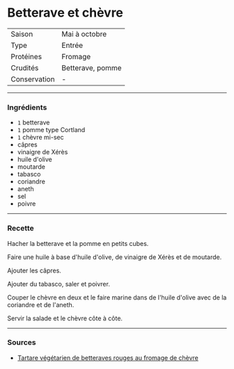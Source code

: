 # Betterave et chèvre

| | |
|:---|:---|
| Saison | Mai à octobre |
| Type | Entrée |
| Protéines | Fromage |
| Crudités | Betterave, pomme |
| Conservation | - |

---

### Ingrédients

* `1` betterave
* `1` pomme type Cortland
* `1` chèvre mi-sec
* câpres
* vinaigre de Xérès
* huile d'olive
* moutarde
* tabasco
* coriandre
* aneth
* sel
* poivre

---

### Recette

Hacher la betterave et la pomme en petits cubes.

Faire une huile à base d'huile d'olive, de vinaigre de Xérès et de moutarde.

Ajouter les câpres.

Ajouter du tabasco, saler et poivrer.

Couper le chèvre en deux et le faire marine dans de l'huile d'olive avec de la coriandre et de l'aneth.

Servir la salade et le chèvre côte à côte.

---

### Sources

* [Tartare végétarien de betteraves rouges au fromage de chèvre](https://www.marmiton.org/recettes/recette_tartare-vegetarien-de-betteraves-rouges-au-fromage-de-chevre_31529.aspx)
